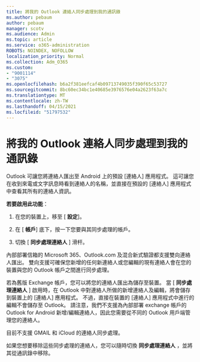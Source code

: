 ```yaml
---
title: 將我的 Outlook 連絡人同步處理到我的通訊錄
ms.author: pebaum
author: pebaum
manager: scotv
ms.audience: Admin
ms.topic: article
ms.service: o365-administration
ROBOTS: NOINDEX, NOFOLLOW
localization_priority: Normal
ms.collection: Adm_O365
ms.custom:
- "9001114"
- "3075"
ms.openlocfilehash: b6a2f381eefcaf4b09713749035f390f65c53727
ms.sourcegitcommit: 8bc60ec34bc1e40685e3976576e04a2623f63a7c
ms.translationtype: MT
ms.contentlocale: zh-TW
ms.lasthandoff: 04/15/2021
ms.locfileid: "51797532"
---
```

# <a name="sync-my-outlook-contacts-to-my-address-book"></a>將我的 Outlook 連絡人同步處理到我的通訊錄

Outlook 可讓您將連絡人匯出至 Android 上的預設 [連絡人] 應用程式。 這可讓您在收到來電或文字訊息時看到連絡人的名稱，並直接在預設的 [連絡人] 應用程式中查看其所有的連絡人資訊。
 
**若要啟用此功能**：
 
1. 在您的裝置上，移至 [ **設定**]。

2. 在 [ **帳戶**] 底下，按一下您要與其同步處理的帳戶。

3. 切換 [ **同步處理連絡人** ] 滑杆。
 
內部部署信箱的 Microsoft 365、Outlook.com 及混合新式驗證都支援雙向連絡人匯出。 雙向支援可確保您新增的任何新連絡人或您編輯的現有連絡人會在您的裝置與您的 Outlook 帳戶之間進行同步處理。
 
若為舊版 Exchange 帳戶，您可以將您的連絡人匯出為儲存至裝置。 當 [ **同步處理連絡人** ] 啟用時，在 Outlook 中對連絡人所做的新增連絡人及編輯，將會儲存到裝置上的 [連絡人] 應用程式。 不過，直接在裝置的 [連絡人] 應用程式中進行的編輯不會儲存至 Outlook。 請注意，我們不支援為內部部署 exchange 帳戶的 Outlook for Android 新增/編輯連絡人，因此您需要從不同的 Outlook 用戶端管理您的連絡人。
 
目前不支援 GMAIL 和 iCloud 的連絡人同步處理。
 
如果您想要移除這些同步處理的連絡人，您可以隨時切換 **同步處理連絡人** ，並將其從通訊錄中移除。

